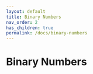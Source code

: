 ```yaml
---
layout: default
title: Binary Numbers
nav_order: 2
has_children: true
permalink: /docs/binary-numbers
---
```


# Binary Numbers
